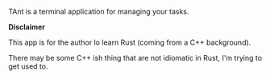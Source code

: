 TAnt is a terminal application for managing your tasks.

**Disclaimer**

This app is for the author lo learn Rust (coming from a C++ background).

There may be some C++ ish thing that are not idiomatic in Rust, I'm trying to get used to.

